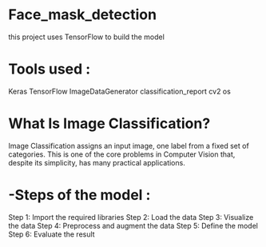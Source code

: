 # Face_mask_detection

this project uses TensorFlow to build the model

# Tools used :

 Keras
TensorFlow
ImageDataGenerator
classification_report
cv2
os

# What Is Image Classification?
Image Classification assigns an input image, one label from a fixed set of categories. This is one of the core problems in Computer Vision that, despite its simplicity, has many practical applications.

# -Steps of the model :
Step 1: Import the required libraries
Step 2: Load the data
Step 3: Visualize the data
Step 4: Preprocess and augment the data
Step 5: Define the model
Step 6: Evaluate the result
